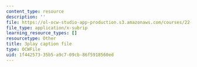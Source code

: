 ```yaml
---
content_type: resource
description: ''
file: https://ol-ocw-studio-app-production.s3.amazonaws.com/courses/22-01-introduction-to-nuclear-engineering-and-ionizing-radiation-fall-2016/1f44257335b5a9c709cb86f5918560ed_kzOFhSJFihI.srt
file_type: application/x-subrip
learning_resource_types: []
resourcetype: Other
title: 3play caption file
type: OCWFile
uid: 1f442573-35b5-a9c7-09cb-86f5918560ed
---
```

